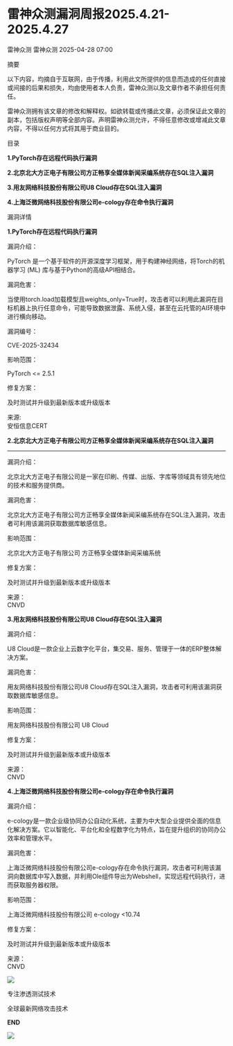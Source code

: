 #  雷神众测漏洞周报2025.4.21-2025.4.27   
雷神众测  雷神众测   2025-04-28 07:00  
  
摘要  
  
  
以下内容，均摘自于互联网，由于传播，利用此文所提供的信息而造成的任何直接或间接的后果和损失，均由使用者本人负责，雷神众测以及文章作者不承担任何责任。  
  
  
雷神众测拥有该文章的修改和解释权。如欲转载或传播此文章，必须保证此文章的副本，包括版权声明等全部内容。声明雷神众测允许，不得任意修改或增减此文章内容，不得以任何方式将其用于商业目的。  
  
  
目录  
  
**1.PyTorch存在远程代码执行漏洞**  
  
**2.北京北大方正电子有限公司方正畅享全媒体新闻采编系统存在SQL注入漏洞**  
  
**3.用友网络科技股份有限公司U8 Cloud存在SQL注入漏洞**  
  
**4.上海泛微网络科技股份有限公司e-cology存在命令执行漏洞**  
  
漏洞详情  
  
**1.PyTorch存在远程代码执行漏洞**  
  
  
漏洞介绍：  
  
PyTorch 是一个基于软件的开源深度学习框架，用于构建神经网络，将Torch的机器学习 (ML) 库与基于Python的高级API相结合。  
  
  
漏洞危害：  
  
当使用torch.load加载模型且weights_only=True时，攻击者可以利用此漏洞在目标机器上执行任意命令，可能导致数据泄露、系统入侵，甚至在云托管的AI环境中进行横向移动。  
  
  
漏洞编号：  
  
CVE-2025-32434  
  
  
影响范围：  
  
PyTorch <= 2.5.1  
  
  
修复方案：  
  
及时测试并升级到最新版本或升级版本  
  
  
来源:  
安恒信息CERT  
  
**2.北京北大方正电子有限公司方正畅享全媒体新闻采编系统存在SQL注入漏洞**  
  
****  
  
漏洞介绍：  
  
北京北大方正电子有限公司是一家在印刷、传媒、出版、字库等领域具有领先地位的技术和服务提供商。  
  
  
漏洞危害：  
  
北京北大方正电子有限公司方正畅享全媒体新闻采编系统存在SQL注入漏洞，攻击者可利用该漏洞获取数据库敏感信息。  
  
  
影响范围：  
  
北京北大方正电子有限公司 方正畅享全媒体新闻采编系统  
  
  
修复方案：  
  
及时测试并升级到最新版本或升级版本  
  
  
来源：  
CNVD  
  
  
**3.用友网络科技股份有限公司U8 Cloud存在SQL注入漏洞**  
  
  
漏洞介绍：  
  
U8 Cloud是一款企业上云数字化平台，集交易、服务、管理于一体的ERP整体解决方案。  
  
  
漏洞危害：  
  
用友网络科技股份有限公司U8 Cloud存在SQL注入漏洞，攻击者可利用该漏洞获取数据库敏感信息。  
  
  
影响范围：  
  
用友网络科技股份有限公司 U8 Cloud  
  
  
修复方案：  
  
及时测试并升级到最新版本或升级版本  
  
  
来源：  
CNVD  
  
**4.上海泛微网络科技股份有限公司e-cology存在命令执行漏洞**  
  
  
漏洞介绍：  
  
e-cology是一款企业级协同办公自动化系统，主要为中大型企业提供全面的信息化解决方案。它以智能化、平台化和全程数字化为特点，旨在提升组织的协同办公效率和管理水平。  
  
  
漏洞危害：  
  
上海泛微网络科技股份有限公司e-cology存在命令执行漏洞，攻击者可利用该漏洞向数据库中写入数据，并利用Ole组件导出为Webshell，实现远程代码执行，进而获取服务器权限。  
  
  
影响范围：  
  
上海泛微网络科技股份有限公司 e-cology <10.74  
  
  
修复方案：  
  
及时测试并升级到最新版本或升级版本  
  
  
来源：  
CNVD  
  
  
  
  
  
  
![](https://mmbiz.qpic.cn/mmbiz_jpg/HxO8NorP4JUBrXPZ9ahc8X4abWShpuukXLfZfxlAiaZgWS4S10RoiaMt2XFeQAl6EmDGY8Z0uRNOTbXaVvBp9Yicw/640?wx_fmt=jpeg&from=appmsg "")  
  
专注渗透测试技术  
  
全球最新网络攻击技术  
  
  
**END**  
  
![](https://mmbiz.qpic.cn/mmbiz_jpg/HxO8NorP4JUBrXPZ9ahc8X4abWShpuukHA8xsQobFD4sjytOrkz27oib8g8pHAOgsJMo43Hh1vI2keHxbr0tAcQ/640?wx_fmt=jpeg&from=appmsg "")  
  
  
  
